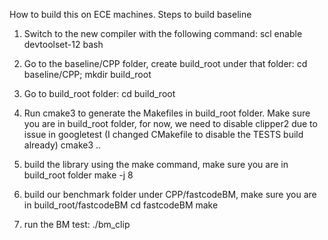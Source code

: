 How to build this on ECE machines.
Steps to build baseline
1. Switch to the new compiler with the following command: 
    scl enable devtoolset-12 bash
2. Go to the baseline/CPP folder, create build_root under that folder:
   cd baseline/CPP;
   mkdir build_root
3. Go to build_root folder: cd build_root
4. Run cmake3 to generate the Makefiles in build_root folder. Make sure you are in build_root folder, for now, we need to disable clipper2 due to issue in googletest (I changed CMakefile to disable the TESTS build already)
   cmake3 ..
5. build the library using the make command, make sure you are in build_root folder
make -j 8
6. build our benchmark folder under CPP/fastcodeBM, make sure you are in build_root/fastcodeBM
cd fastcodeBM
make

8. run the BM test: ./bm_clip


